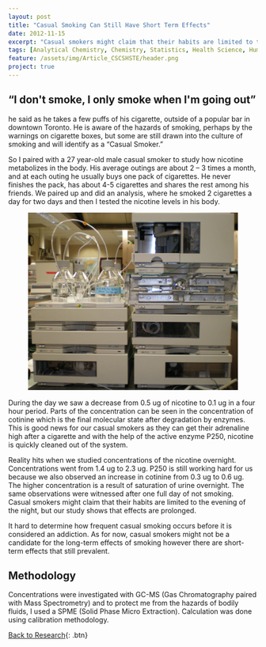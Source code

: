 ```yaml
---
layout: post
title: "Casual Smoking Can Still Have Short Term Effects"
date: 2012-11-15
excerpt: "Casual smokers might claim that their habits are limited to the evening or the night, but our study shows that negative effects can accumulate over a period of time."
tags: [Analytical Chemistry, Chemistry, Statistics, Health Science, Human behaviour, University of Toronto]
feature: /assets/img/Article_CSCSHSTE/header.png
project: true
---
```



## “I don't smoke, I only smoke when I'm going out”

he said as he takes a few puffs of his cigarette, outside of a popular bar in downtown Toronto. He is aware of the hazards of smoking, perhaps by the warnings on cigarette boxes, but some are still drawn into the culture of smoking and will identify as a “Casual Smoker.”

So I paired with a 27 year-old male casual smoker to study how nicotine metabolizes in the body. His average outings are about 2 – 3 times a month, and at each outing he usually buys one pack of cigarettes. He never finishes the pack, has about 4-5 cigarettes and shares the rest among his friends. We paired up and did an analysis, where he smoked 2 cigarettes a day for two days and then I tested the nicotine levels in his body.

<figure>
	<img src="/assets/img/Article_CSCSHSTE/HPLC.jpg">
</figure>


During the day we saw a decrease from 0.5 ug of nicotine to 0.1 ug in a four hour period. Parts of the concentration can be seen in the concentration of cotinine which is the final molecular state after degradation by enzymes. This is good news for our casual smokers as they can get their adrenaline high after a cigarette and with the help of the active enzyme P250, nicotine is quickly cleaned out of the system.

Reality hits when we studied concentrations of the nicotine overnight. Concentrations went from 1.4 ug to 2.3 ug. P250 is still working hard for us because we also observed an increase in cotinine from 0.3 ug to 0.6 ug. The higher concentration is a result of saturation of urine overnight. The same observations were witnessed after one full day of not smoking. Casual smokers might claim that their habits are limited to the evening of the night, but our study shows that effects are prolonged.

It hard to determine how frequent casual smoking occurs before it is considered an addiction. As for now, casual smokers might not be a candidate for the long-term effects of smoking however there are short-term effects that still prevalent.

## Methodology 

Concentrations were investigated with GC-MS (Gas Chromatography paired with Mass Spectrometry) and to protect me from the hazards of bodily fluids, I used a SPME (Solid Phase Micro Extraction). Calculation was done using calibration methodology.

[Back to Research](http://janicetang.com/research/){: .btn}     

